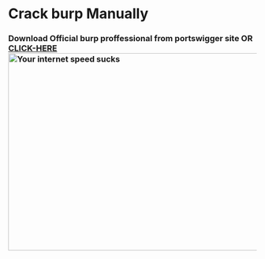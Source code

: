 # Crack burp Manually

<h3>Download Official burp proffessional from portswigger site OR <br><a href="https://portswigger.net/burp/releases">CLICK-HERE<a>
  <br>
  <img width="800" height="400" alt="Your internet speed sucks" src="11ebe0504325632b2690ebb147fdcf58.png"></img>
  
